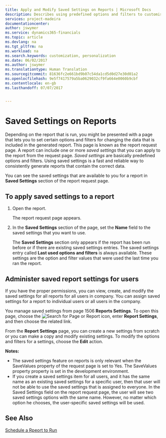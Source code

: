 ```yaml
---
title: Apply and Modify Saved Settings on Reports | Microsoft Docs
description: Describes using predefined options and filters to customise a report, and to generate the correct data.
services: project-madeira
documentationcenter: 
author: jswymer
ms.service: dynamics365-financials
ms.topic: article
ms.devlang: na
ms.tgt_pltfrm: na
ms.workload: na
ms.search.keywords: customization, personalization
ms.date: 06/02/2017
ms.author: jswymer
ms.translationtype: Human Translation
ms.sourcegitcommit: 81636fc2e661bd9b07c54da1cd5d0d27e30d01a2
ms.openlocfilehash: 9e5f7417579a5ba0629032cf9fa664e0060b9cbf
ms.contentlocale: en-gb
ms.lasthandoff: 07/07/2017


---
```

# <a name="saved-settings-on-reports"></a>Saved Settings on Reports
Depending on the report that is run, you might be presented with a page that lets you to set certain options and filters for changing the data that is included in the generated report. This page is known as the report request page. A report can include one or more *saved settings* that you can apply to the report from the request page. *Saved settings* are basically predefined options and filters. Using saved settings is a fast and reliable way to consistently generate reports that contain the correct data.

You can see the saved settings that are available to you for a report in **Saved Settings** section of the report request page.  

## <a name="to-apply-saved-settings-to-a-report"></a>To apply saved settings to a report
1. Open the report.

   The report request page appears.    
2. In the **Saved Settings** section of the page, set the **Name** field  to the saved settings that you want to use.

   The **Saved Settings** section only appears if the report has been run before or if there are existing saved settings entries. The saved settings entry called **Last used options and filters** is always available. These settings are the option and filter values that were used the last time you ran the report.

## <a name="administer-saved-report-settings-for-users"></a>Administer saved report settings for users
If you have the proper permissions, you can view, create, and modify the saved settings for all reports for all users in company. You can assign saved settings for a report to individual users or all users in the company.

You manage saved settings from page 1506 **Reports Settings**. To open this page, choose the ![Search for Page or Report](media/ui-search/search_small.png "Search for Page or Report icon") icon, enter **Report Settings**, and then choose the related link.

From the **Report Settings** page, you can create a new settings from scratch or you can make a copy and modify existing settings. To modify the options and filters for a settings, choose the **Edit** action.

**Notes:**

* The saved settings feature on reports is only relevant when the SaveValues property of the request page is set to Yes. The SaveValues property property is set in the development environment.
* If you create a saved settings item for all users, and it has the same name as an existing saved settings for a specific user, then that user will not be able to use the saved settings that is assigned to everyone.  In the Saved Settings field on the report request page, the user will see two saved settings options with the same name. However, no matter which option he chooses, the user-specific saved settings will be used.

## <a name="see-also"></a>See Also
[Schedule a Rpeort to Run](ui-schedule-report.md)  

